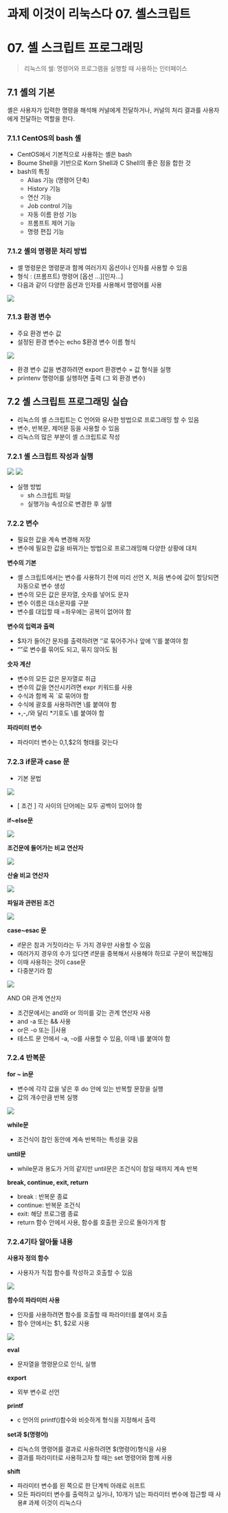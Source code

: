 # 과제 이것이 리눅스다 07. 셸스크립트

# 07. 셸 스크립트 프로그래밍

> 리눅스의 쉘: 명령어와 프로그램을 실행할 때 사용하는 인터페이스
> 

## 7.1 셸의 기본

셸은 사용자가 입력한 명령을 해석해 커널에게 전달하거나, 커널의 처리 결과를 사용자에게 전달하는 역할을 한다.

### 7.1.1 CentOS의 bash 셸

- CentOS에서 기본적으로 사용하는 셸은 bash
- Boume Shell을 기반으로 Korn Shell과 C Shell의 좋은 점을 합한 것
- bash의 특징
    - Alias 기능 (명령어 단축)
    - History 기능
    - 연산 기능
    - Job control 기능
    - 자동 이름 완성 기능
    - 프롬프트 제어 기능
    - 명령 편집 기능

### 7.1.2 셸의 명령문 처리 방법

- 셸 명령문은 명령문과 함께 여러가지 옵션이나 인자를 사용할 수 있음
- 형식 : (프롬프트) 명령어 [옵션 …][인자…]
- 다음과 같이 다양한 옵션과 인자를 사용해서 명령어를 사용

<img src="https://file.notion.so/f/s/ac64b763-4f34-48db-a287-95b8fbdd6573/Untitled.png?id=379a3904-022b-47cd-894f-0cd7ac26750f&table=block&spaceId=f7f5a27f-fb49-4dd8-8a47-1d1cb5901c61&expirationTimestamp=1683097138379&signature=nYT6jGdbIkBjXADp5NX5FOMVNtknEesoMvxMOUsbiCg&downloadName=Untitled.png">

### 7.1.3 환경 변수

- 주요 환경 변수 값
- 설정된 환경 변수는 echo $환경 변수 이름 형식

<img src ="https://file.notion.so/f/s/ac14bb71-d1b0-4de5-b013-6d73e5305ee3/Untitled.png?id=0cf27789-0ce3-4954-9300-e361c91b82bb&table=block&spaceId=f7f5a27f-fb49-4dd8-8a47-1d1cb5901c61&expirationTimestamp=1683097049691&signature=HjvilGZlPJFr4U0TM5goL_Adfy1Td_NaoIiTh4OZqgU&downloadName=Untitled.png">

- 환경 변수 값을 변경하려면 export 환경변수 = 값 형식을 실행
- printenv 명령어를 실행하면 출력 (그 외 환경 변수)

## 7.2 셸 스크립트 프로그래밍 실습

- 리눅스의 셸 스크립트는 C 언어와 유사한 방법으로 프로그래밍 할 수 있음
- 변수, 반복문, 제어문 등을 사용할 수 있음
- 리눅스의 많은 부분이 셸 스크립트로 작성

### 7.2.1 셸 스크립트 작성과 실행

<img src="https://file.notion.so/f/s/b33c04ff-1776-4f91-b9f5-4ed881e4f2f7/Untitled.png?id=fabbe044-5f1c-418d-bac0-9689b806a639&table=block&spaceId=f7f5a27f-fb49-4dd8-8a47-1d1cb5901c61&expirationTimestamp=1683097074471&signature=E7Fi3vOcfjYj0QeJfn1pTHx8oPKsZdK8sJCeX0LU5Kk&downloadName=Untitled.png">

<img src="https://file.notion.so/f/s/7a1f5f25-c19a-430a-b592-4af0f18b6188/Untitled.png?id=d4bdfa3c-a1e0-46d4-aa91-75829ef50b7f&table=block&spaceId=f7f5a27f-fb49-4dd8-8a47-1d1cb5901c61&expirationTimestamp=1683097104293&signature=_NkKzMNtSr_J4biqu1XiZ1js1QdqcrDEtDtoC_BAHNU&downloadName=Untitled.png">

- 실행 방법
    - sh 스크립트 파일
    - 실행가능 속성으로 변경한 후 실행

### 7.2.2 변수

- 필요한 값을 계속 변경해 저장
- 변수에 필요한 값을 바꿔가는 방법으로 프로그래밍해 다양한 상황에 대처

**변수의 기본**

- 셸 스크립트에서는 변수를 사용하기 전에 미리 선언 X, 처음 변수에 값이 할당되면 자동으로 변수 생성
- 변수의 모든 값은 문자열, 숫자를 넣어도 문자
- 변수 이름은 대소문자를 구분
- 변수를 대입할 때 =좌우에는 공복이 없어야 함

**변수의 입력과 출력**

- $자가 들어간 문자를 출력하려면 ‘’로 묶어주거나 앞에 ‘\’를 붙여야 함
- “”로 변수를 묶어도 되고, 묶지 않아도 됨

**숫자 계산**

- 변수의 모든 값은 문자열로 취급
- 변수의 값을 연산시키려면 expr 키워드를 사용
- 수식과 함께 꼭 `로 묶어야 함
- 수식에 괄호를 사용하려면 \를 붙여야 함
- +,-,/와 달리 *기호도 \를 붙여야 함

**파라미터 변수**

- 파라미터 변수는 $0,$1,$2의 형태를 갖는다

### 7.2.3 if문과 case 문

- 기본 문법
<img src="https://file.notion.so/f/s/b51a5725-c90d-40f3-88ee-f92155a9d41f/Untitled.png?id=2bf4c1f0-c05c-4fa4-a867-08193fd270fe&table=block&spaceId=f7f5a27f-fb49-4dd8-8a47-1d1cb5901c61&expirationTimestamp=1683097153249&signature=v37yr-ulE_MbubDJTmq1I0-YpQt719jOLkMTKB0-kXU&downloadName=Untitled.png">

- [ 조건 ] 각 사이의 단어에는 모두 공백이 있어야 함

**if~else문**

<img src="https://file.notion.so/f/s/d0704710-a57f-4f19-bd52-fd29e5f671c2/Untitled.png?id=24a9281e-0fba-4cb2-bc21-32bc240c835b&table=block&spaceId=f7f5a27f-fb49-4dd8-8a47-1d1cb5901c61&expirationTimestamp=1683097164981&signature=OXP4ZmEBW19n5knisYA2VhecCgt5ivToplbjIf75Qmo&downloadName=Untitled.png">

**조건문에 들어가는 비교 연산자**

<img src="https://file.notion.so/f/s/bc540772-ee36-4779-b52a-42a6b9cdf9c5/Untitled.png?id=6a22cf11-06a2-4a39-8e33-fff8a71af3cf&table=block&spaceId=f7f5a27f-fb49-4dd8-8a47-1d1cb5901c61&expirationTimestamp=1683097175879&signature=B-u2NKMy8j0l4d8vB6ebBhTtrVXA3gL5TbmBFUAYFO0&downloadName=Untitled.png">

**산술 비교 연산자**

<img src="https://file.notion.so/f/s/ca7a16df-abd3-4755-a6bc-881973270e9b/Untitled.png?id=3de670d2-a899-444e-8fc7-f0956c361d03&table=block&spaceId=f7f5a27f-fb49-4dd8-8a47-1d1cb5901c61&expirationTimestamp=1683097188500&signature=iRjPIovFXddfLD1pzLvaTakvmtCpAIN4PvfcFA9xeek&downloadName=Untitled.png">

**파일과 관련된 조건**

<img src="https://file.notion.so/f/s/a9d2834a-8bda-46ee-a5b0-4ba21864eb31/Untitled.png?id=b2a00151-f177-45c3-a6c6-7ba8575a8620&table=block&spaceId=f7f5a27f-fb49-4dd8-8a47-1d1cb5901c61&expirationTimestamp=1683097200507&signature=eR1u71jzdgKSoc4K6zYrQiV-wTINM1qAEI9hCsv30qk&downloadName=Untitled.png">

**case~esac 문**

- if문은 참과 거짓이라는 두 가지 경우만 사용할 수 있음
- 여러가지 경우의 수가 있다면 if문을 중복해서 사용해야 하므로 구문이 복잡해짐
- 이때 사용하는 것이 case문
- 다중분기라 함
<img src="https://file.notion.so/f/s/606d40ea-b27b-43dd-a9a4-6165804c4664/Untitled.png?id=43653c0a-b503-44d5-b03a-b63b895115f8&table=block&spaceId=f7f5a27f-fb49-4dd8-8a47-1d1cb5901c61&expirationTimestamp=1683097222204&signature=SB6U3mOPoGM_xr_BhNfOMCIfN_Eae0jlWdjGR-RmLjI&downloadName=Untitled.png">

AND OR 관계 연산자

- 조건문에서는 and와 or 의미를 갖는 관계 연산자 사용
- and -a 또는 && 사용
- or은 -o 또는 ||사용
- 테스트 문 안에서 -a, -o를 사용할 수 있음, 이때 \를 붙여야 함

### 7.2.4 반복문

**for ~ in문**

- 변수에 각각 값을 넣은 후 do 안에 있는 반복할 문장을 실행
- 값의 개수만큼 반복 실행

<img src="https://file.notion.so/f/s/bcfc0abb-55ba-40ad-b7a2-8ae8075fb81a/Untitled.png?id=7ede7069-d41d-4409-890b-6db338f6bea8&table=block&spaceId=f7f5a27f-fb49-4dd8-8a47-1d1cb5901c61&expirationTimestamp=1683097234177&signature=U2K2ANY4H9Qe62oKe-zwH32Gu4Hp23l7mzcDx1NH-K0&downloadName=Untitled.png">

**while문**

- 조건식이 참인 동안에 계속 반복하는 특성을 갖음

**until문**

- while문과 용도가 거의 같지만 until문은 조건식이 참일 때까지 계속 반복

**break, continue, exit, return**

- break : 반복문 종료
- continue: 반복문 조건식
- exit: 해당 프로그램 종료
- return 함수 안에서 사용, 함수를 호출한 곳으로 돌아가게 함

### 7.2.4기타 알아둘 내용

**사용자 정의 함수**

- 사용자가 직접 함수를 작성하고 호출할 수 있음

<img src="https://file.notion.so/f/s/d5f0ecc3-ed7d-4b56-9d89-5010a579206a/Untitled.png?id=5141bff5-d7cd-40f0-8bdd-96f1a3a95075&table=block&spaceId=f7f5a27f-fb49-4dd8-8a47-1d1cb5901c61&expirationTimestamp=1683097247457&signature=VJrDotPUylfpvb6L1v6ndg_RB6GT5LF6rDMpt0TJpZM&downloadName=Untitled.png">

**함수의 파라미터 사용**

- 인자를 사용하려면 함수를 호출할 때 파라미터를 붙여서 호출
- 함수 안에서는 $1, $2로 사용

<img src="https://file.notion.so/f/s/9b4378e4-c1fe-4531-b557-5ea93c5b1e2c/Untitled.png?id=a27c2ff4-9a73-4fde-b8dd-74a071e86247&table=block&spaceId=f7f5a27f-fb49-4dd8-8a47-1d1cb5901c61&expirationTimestamp=1683097262682&signature=tevsZKa7r3K4EkbShKjq7HGC8OH-6P2SXbG6LWDhIKo&downloadName=Untitled.png">

**eval**

- 문자열을 명령문으로 인식, 실행

**export**

- 외부 변수로 선언

**printf**

- c 언어의 printf()함수와 비슷하게 형식을 지정해서 출력

**set과 $(명령어)**

- 리눅스의 명령어를 결과로 사용하려면 $(명령어)형식을 사용
- 결과를 파라미터로 사용하고자 할 때는 set 명령어와 함께 사용

**shift**

- 파라미터 변수를 왼 쪽으로 한 단계씩 아래로 쉬프트
- 모든 파라미터 변수를 출력하고 싶거나, 10개가 넘는 파라미터 변수에 접근할 때 사용# 과제 이것이 리눅스다 